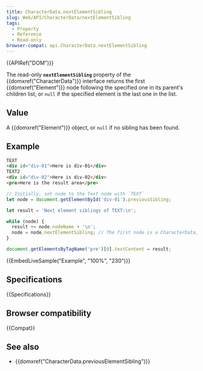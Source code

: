 ```yaml
---
title: CharacterData.nextElementSibling
slug: Web/API/CharacterData/nextElementSibling
tags:
  - Property
  - Reference
  - Read-only
browser-compat: api.CharacterData.nextElementSibling
---
```

{{APIRef("DOM")}}

The read-only **`nextElementSibling`** property of the {{domxref("CharacterData")}} interface
returns the first {{domxref("Element")}} node following the specified one in its parent's
children list, or `null` if the specified element is the last one in the list.

## Value

A {{domxref("Element")}} object, or `null` if no sibling has been found.

## Example

```html
TEXT
<div id="div-01">Here is div-01</div>
TEXT2
<div id="div-02">Here is div-02</div>
<pre>Here is the result area</pre>
```

```js
// Initially, set node to the Text node with `TEXT`
let node = document.getElementById('div-01').previousSibling;

let result = 'Next element siblings of TEXT:\n';

while (node) {
  result += node.nodeName + '\n';
  node = node.nextElementSibling; // The first node is a CharacterData, the others Element objects
}

document.getElementsByTagName('pre')[0].textContent = result;
```

{{EmbedLiveSample("Example", "100%", "230")}}

## Specifications

{{Specifications}}

## Browser compatibility

{{Compat}}

## See also

- {{domxref("CharacterData.previousElementSibling")}}
